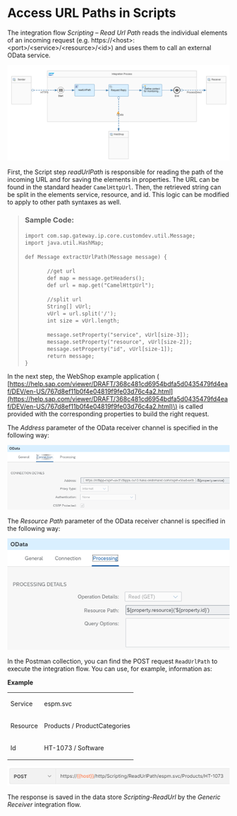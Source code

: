 <!-- loiof0620cbc2cb94971a39135f0acb70013 -->

# Access URL Paths in Scripts

The integration flow *Scripting – Read Url Path* reads the individual elements of an incoming request \(e.g. https://<host\>:<port\>/<service\>/<resource\>/<id\>\) and uses them to call an external OData service.

![](images/2107_Design-Guidelines-URL-Path-1-flow_png_97889a2.png)

First, the Script step *readUrlPath* is responsible for reading the path of the incoming URL and for saving the elements in properties. The URL can be found in the standard header `CamelHttpUrl`. Then, the retrieved string can be split in the elements service, resource, and id. This logic can be modified to apply to other path syntaxes as well.

> ### Sample Code:  
> ```
> import com.sap.gateway.ip.core.customdev.util.Message;
> import java.util.HashMap;
> 
> def Message extractUrlPath(Message message) {
> 
>        //get url 
>        def map = message.getHeaders();
>        def url = map.get("CamelHttpUrl");
> 
>        //split url
>        String[] vUrl;
>        vUrl = url.split('/');
>        int size = vUrl.length;
> 
>        message.setProperty("service", vUrl[size-3]);
>        message.setProperty("resource", vUrl[size-2]);
>        message.setProperty("id", vUrl[size-1]);
>        return message;
> }
> ```

In the next step, the WebShop example application \( [https://help.sap.com/viewer/DRAFT/368c481cd6954bdfa5d0435479fd4eaf/DEV/en-US/767d8ef11b0f4e04819f9fe03d76c4a2.html](https://help.sap.com/viewer/DRAFT/368c481cd6954bdfa5d0435479fd4eaf/DEV/en-US/767d8ef11b0f4e04819f9fe03d76c4a2.html)\) is called provided with the corresponding properties to build the right request.

The *Address* parameter of the OData receiver channel is specified in the following way:

![](images/2107_Design-Guidelines-URL-Path-2-connection_png_4116d1b.png)

The *Resource Path* parameter of the OData receiver channel is specified in the following way:

![](images/2107_Design-Guidelines-URL-Path-3-processing_png_57b6953.png)

In the Postman collection, you can find the POST request `ReadUrlPath` to execute the integration flow. You can use, for example, information as:

**Example**


<table>
<tr>
<td valign="top">

Service



</td>
<td valign="top">

espm.svc



</td>
</tr>
<tr>
<td valign="top">

Resource



</td>
<td valign="top">

Products / ProductCategories



</td>
</tr>
<tr>
<td valign="top">

Id



</td>
<td valign="top">

HT-1073 / Software



</td>
</tr>
</table>

![](images/2107_Design-Guidelines-URL-Path-4-postman_png_0d20a5f.png)

The response is saved in the data store *Scripting-ReadUrl* by the *Generic Receiver* integration flow.

